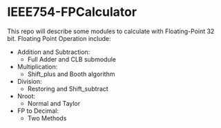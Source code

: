 # IEEE754-FPCalculator
This repo will describe some modules to calculate with Floating-Point 32 bit.
Floating Point Operation include:
  + Addition and Subtraction:
    - Full Adder and CLB submodule
  + Multiplication:
    - Shift_plus and Booth algorithm
  + Division:
    - Restoring and Shift_subtract
  + Nroot:
    - Normal and Taylor
  + FP to Decimal:
    - Two Methods
